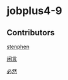 # jobplus4-9




## Contributors

[stenphen](https://github.com/stenphen82)

[闲言](http://github.com/liufei0714)

[必然](http://github.com/zcyd25)

